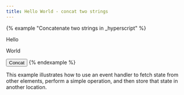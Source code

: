 ```yaml
---
title: Hello World - concat two strings
---
```


{% example "Concatenate two strings in _hyperscript" %}
<p id="first">Hello</p>
<p id="second">World</p>
<button class="btn primary" _="on click set my.innerText to #first.innerText + ' ' + #second.innerText">
  Concat
</button>
{% endexample %}

This example illustrates how to use an event handler to fetch state from other elements, perform
a simple operation, and then store that state in another location.
